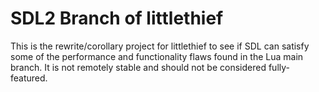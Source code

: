 # SDL2 Branch of littlethief
This is the rewrite/corollary project for littlethief to see if SDL can satisfy some of the performance and functionality flaws found in the Lua main branch. It is not remotely stable and should not be considered fully-featured.
